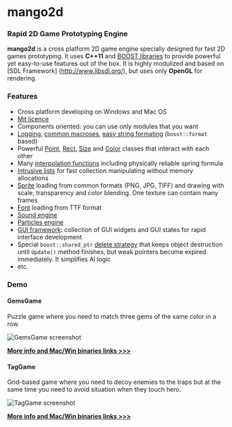 # mango2d

### Rapid 2D Game Prototyping Engine
**mango2d** is a cross platform 2D game engine specially designed for fast 2D games prototyping. 
It uses **C++11** and [BOOST libraries](http://wwww.boost.org) to provide powerful yet easy-to-use 
features out of the box. It is highly modulized and based on [SDL Framework] (http://www.libsdl.org/), 
but uses only **OpenGL** for rendering. 

### Features
* Cross platform developing on Windows and Mac OS
* [Mit licence](http://choosealicense.com/licenses/mit/)
* Components oriented: you can use only modules that you want
* [Logging](Core/Log.h), [common macroses](Core/CommonMacros.h), 
  [easy string formating](Core/StrFormat.h) (`boost::format` based)
* Powerful [Point](Core/Point.hpp), [Rect](Core/Rect.hpp), [Size](Core/Size.hpp) and 
  [Color](Graphics/Color.hpp) classes that interact with each other
* Many [interpolation functions](Core/Interp.hpp) including physically reliable spring formula
* [Intrusive lists](Core/TinyList.hpp) for fast collection manipulating without memory allocations 
* [Sprite](Graphics/Texture.h) loading from common formats (PNG, JPG, TIFF) and drawing with scale, 
  transparency and color blending. One texture can contain many frames
* [Font](Graphics/Font.h) loading from TTF format
* [Sound engine](Audio/)
* [Particles engine](Particles/)
* [GUI framework](Gui/): collection of GUI widgets and GUI states for rapid interface development
* Special `boost::shared_ptr` [delete strategy](Logic/DefferedSharedPtrDeleter.hpp) that keeps 
  object destruction until `Update()` method finishes, but weak pointers become expired immediately. 
  It simplifies AI logic
* etc.

### Demo
#### GemsGame

Puzzle game where you need to match three gems of the same color in a row.

![GemsGame screenshot](https://raw.github.com/wiki/black-square/mango2d/img/GemsGame2.jpg)

**[More info and Mac/Win binaries links >>>](https://github.com/black-square/GemsGame/blob/master/README.md)**

#### TagGame

Grid-based game where you need to decoy enemies to the traps but at the same time you need to avoid 
situation when they touch hero.

![TagGame screenshot](https://raw.github.com/wiki/black-square/mango2d/img/TagGame.png)

**[More info and Mac/Win binaries links >>>](https://github.com/black-square/TagGame/blob/master/README.md)**
